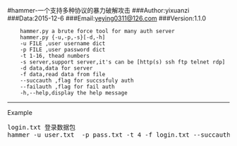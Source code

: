 #hammer-一个支持多种协议的暴力破解攻击
###Author:yixuanzi
###Data:2015-12-6
###Email:yeying0311@126.com
###Version:1.1.0
```
    hammer.py a brute force tool for many auth server
    hammer.py {-u,-p,-s}[-d,-h]
    -u FILE ,user username dict
    -p FILE ,user password dict
    -t 1-16, thead numbers
    -s server,support server,it's can be [http(s) ssh ftp telnet rdp]
    -d data,data for server
    -f data,read data from file
    --succauth ,flag for succssfuly auth
    --failauth ,flag for fail auth
    -h,--help,display the help message
```
--------
Example
<pre>
login.txt 登录数据包
hammer -u user.txt  -p pass.txt -t 4 -f login.txt --succauth='index.php' -s http://192.168.31.24 
</pre>
